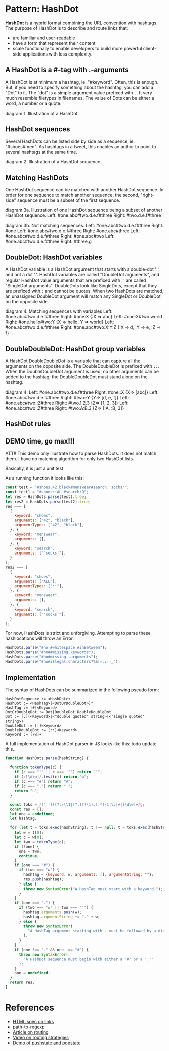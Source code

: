 # Pattern: HashDot

**HashDot** is a hybrid format combining the URL convention with hashtags.
The purpose of HashDot is to describe and route links that:
 * are familiar and user-readable
 * have a form that represent their content
 * scale functionally to enable developers to build more powerful client-side applications
   with less complexity.

## A HashDot is a #-tag with .-arguments

A HashDot is at minimum a hashtag, ie. "#keyword". Often, this is enough. 
But, if you need to specify something about the hashtag, you can add a "Dot" to it.
The "dot" is a simple argument value prefixed with `.`. It very much resemble filetypes in filenames.
The value of Dots can be either a word, a number or a quote.

diagram 1. Illustration of a HashDot.

## HashDot sequences
Several HashDots can be listed side by side as a sequence, ie. "#shoes#men".
As hashtags in a tweet, this enables an author to point to several hashtags at the same time.

diagram 2. Illustration of a HashDot sequence.

## Matching HashDots

One HashDot sequence can be matched with another HashDot sequence.
In order for one sequence to match another sequence, 
the second, "right-side" sequence must be a subset of the first sequence.

diagram 3a. Illustration of one HashDot sequence being a subset of another HashDot sequence.
Left: #one.abc#two.d.e.f#three  Right: #two.d.e.f#three

diagram 3b. Not matching sequences.
Left: #one.abc#two.d.e.f#three  Right: #one
Left: #one.abc#two.d.e.f#three  Right: #one.abc#three
Left: #one.abc#two.d.e.f#three  Right: #one.abc#two
Left: #one.abc#two.d.e.f#three  Right: #three.g

## DoubleDot: HashDot variables
A HashDot variable is a HashDot argument that starts with a double-dot ':', and not a dot '.'.
HashDot variables are called "DoubleDot arguments", and regular HashDot value arguments that are
prefixed with '.' are called "SingleDot arguments".
DoubleDots look like SingleDots, except that they are prefixed with `:` and cannot be quotes.
When two HashDots are matched, 
an unassigned DoubleDot argument will match any SingleDot or DoubleDot on the opposite side.

diagram 4. Matching sequences with variables
Left: #one.abc#two.d.e.f#three  Right: #one:X  {:X => abc}
Left: #one:X#two.world  Right: #one.hello#two:Y  {X => hello, Y => world}
Left: #one.abc#two.d.e.f#three  Right: #one.abc#two:X:Y:Z  {:X => d, :Y => e, :Z => f}

## DoubleDoubleDot: HashDot group variables
A HashDot DoubleDoubleDot is a variable that can capture all the arguments on the opposite side.
The DoubleDoubleDot is prefixed with `::`.
When the DoubleDoubleDot argument is used, no other arguments can be added to the hashtag;
the DoubleDoubleDot must stand alone on the hashtag.

diagram 4:
Left: #one.abc#two.d.e.f#three  Right: #one::X  {X=> \[abc]}
Left: #one.abc#two.d.e.f#three  Right: #two::Y  {Y=> \[d, e, f]}
Left: #one.abc#two::Z#three     Right: #two.1.2.3  {Z=> \[1, 2, 3]}
Left: #one.abc#two::Z#three     Right: #two:A:B.3  {Z=> \[:A, :B, 3]}

## HashDot rules

## DEMO time, go max!!!

ATT!! This demo only illustrate how to parse HashDots. It does not match them. 
I have no matching algorithm for only two HashDot lists.

Basically, it is just a unit test.

As a running function it looks like this:
```javascript
const test = "#shoes.42.black#menswear#search.'socks'";
const test1 = "#shoes::ALL#search:Q";
let res = HashDots.parse(test).tree;
let res2 = HashDots.parse(test2).tree;
res === [
  {
    keyword: "shoes",
    arguments: ["42", "black"],
    argumentTypes: ["42", "black"],
  }, {
    keyword: "menswear",
    arguments: [],
  }, {
    keyword: "search",
    arguments: ["'socks'"],
  }
];
res2 === [
  {
    keyword: "shoes",
    arguments: ["ALL"],
    argumentTypes: ["::"],
  }, {
    keyword: "menswear",
    arguments: [],
  }, {
    keyword: "search",
    arguments: ["'socks'"],
  }
];
```
For now, HashDots is strict and unforgiving. Attempting to parse these hashlocations will throw an Error.
```javascript
HashDots.parse("#no #whitespace #inBetween");
HashDots.parse("#no##missing.keywords");
HashDots.parse("#no#missing..arguments");
HashDots.parse("#no#illegal.characters?%&!¤,;:-_");
```

## Implementation

The syntax of HashDots can be summarized in the following pseudo form:
```
HashDotSequence := <HashDot>+
HashDot := <HashTag>(<DotOrDoubleDot>)*
HashTag := [#]<Keyword>
DotOrDoubleDot := Dot|DoubleDot|DoubleDoubleDot
Dot := [.](<Keyword>|<"double quoted" string>|<'single quoted' string>)
DoubleDot := [:]<Keyword>
DoubleDoubleDot := [::]<Keyword>
Keyword := [\w]+
```

A full implementation of HashDot parser in JS looks like this:
todo update this..

```javascript
function HashDots.parse(hashString) {

  function tokenType(c) {
    if (c === "'" || c === '"') return "'";
    if (/[\d\w]/.test(c)) return "w";
    if (c === "#") return "#";
    if (c === ".") return ".";
    return "u";
  }

  const toks = /("|')((?:\\\1|(?:(?!\1).))*)\1|\.|#|[\d\w]+/g;
  const res = [];
  let one = undefined;
  let hashtag;

  for (let t = toks.exec(hashString); t !== null; t = toks.exec(hashString)) {
    let w = t[0];
    let c = w[0];
    let two = tokenType(c);
    if (!one) {
      one = two;
      continue;
    }
    if (one === "#") {
      if (two === "w") {
        hashtag = {keyword: w, arguments: [], argumentString: ""};
        res.push(hashtag);
      } else {
        throw new SyntaxError("A HashTag must start with a keyword.");
      }
    }
    if (one === ".") {
      if (two === "w" || two === "'") {
        hashtag.arguments.push(w);
        hashtag.argumentString += "." + w;
      } else {
        throw new SyntaxError(
          "A HashTag argument starting with . must be followed by a digitword or a \"/'string."
        );
      }
    }
    if (one !== "." && one !== "#") {
      throw new SyntaxError(
        "A HashDot sequence must begin with either a '#' or a '.'"
      );
    }
    one = undefined;
  }
  return res;
}
```

# References

 * [HTML spec on links](https://www.w3.org/TR/html4/struct/links.html)
 * [path-to-regexp](https://github.com/pillarjs/path-to-regexp)
 * [Article on routing](http://krasimirtsonev.com/blog/article/deep-dive-into-client-side-routing-navigo-pushstate-hash)
 * [Video on routing strategies](https://codecraft.tv/courses/angular/routing/routing-strategies/)
 * [Demo of pushstate and popstate](https://geeklaunch.net/pushstate-and-popstate/)